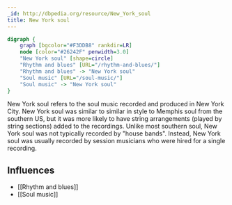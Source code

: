 ```yaml
---
_id: http://dbpedia.org/resource/New_York_soul
title: New York soul
---
```


```dot
digraph {
	graph [bgcolor="#F3DDB8" rankdir=LR]
	node [color="#26242F" penwidth=3.0]
	"New York soul" [shape=circle]
	"Rhythm and blues" [URL="/rhythm-and-blues/"]
	"Rhythm and blues" -> "New York soul"
	"Soul music" [URL="/soul-music/"]
	"Soul music" -> "New York soul"
}
```

New York soul refers to the soul music recorded and produced in New York City. New York soul was similar to similar in style to Memphis soul from the southern US, but it was more likely to have string arrangements (played by string sections) added to the recordings. Unlike most southern soul, New York soul was not typically recorded by "house bands". Instead, New York soul was usually recorded by session musicians who were hired for a single recording.

## Influences

- [[Rhythm and blues]]
- [[Soul music]]
